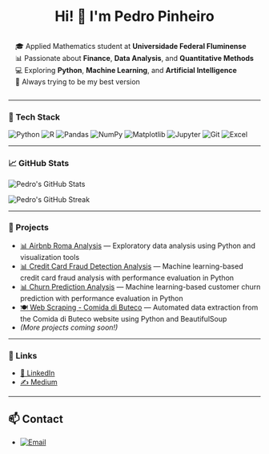 <h1 align="center">Hi! 👋 I'm Pedro Pinheiro</h1>

<div align="center">
  <div style="display: inline-block; text-align: left;">
    <p>🎓 Applied Mathematics student at <strong>Universidade Federal Fluminense</strong><br>
    📊 Passionate about <strong>Finance</strong>, <strong>Data Analysis</strong>, and <strong>Quantitative Methods</strong><br>
    💻 Exploring <strong>Python</strong>, <strong>Machine Learning</strong>, and <strong>Artificial Intelligence</strong><br>
    🚀 Always trying to be my best version</p>
  </div>
</div>

---


### 🧰 Tech Stack

![Python](https://img.shields.io/badge/Python-3776AB?style=for-the-badge&logo=python&logoColor=white)
![R](https://img.shields.io/badge/R-276DC3?style=for-the-badge&logo=r&logoColor=white)
![Pandas](https://img.shields.io/badge/Pandas-150458?style=for-the-badge&logo=pandas&logoColor=white)
![NumPy](https://img.shields.io/badge/NumPy-013243?style=for-the-badge&logo=numpy&logoColor=white)
![Matplotlib](https://img.shields.io/badge/Matplotlib-11557C?style=for-the-badge&logo=matplotlib&logoColor=white)
![Jupyter](https://img.shields.io/badge/Jupyter-F37626?style=for-the-badge&logo=jupyter&logoColor=white)
![Git](https://img.shields.io/badge/Git-F05032?style=for-the-badge&logo=git&logoColor=white)
![Excel](https://img.shields.io/badge/Excel-217346?style=for-the-badge&logo=microsoft-excel&logoColor=white)

---

### 📈 GitHub Stats

![Pedro's GitHub Stats](https://github-readme-stats.vercel.app/api?username=PedroPinheiroMachado&show_icons=true&theme=radical)

![Pedro's GitHub Streak](https://github-readme-streak-stats.herokuapp.com/?user=PedroPinheiroMachado&theme=radical)

---

### 📂 Projects

- [📊 Airbnb Roma Analysis](https://bit.ly/4j45hmh) — Exploratory data analysis using Python and visualization tools  
- [📊 Credit Card Fraud Detection Analysis](http://bit.ly/4kkaE19) — Machine learning-based credit card fraud analysis with performance evaluation in Python
- [📊 Churn Prediction Analysis](https://bit.ly/44JfHnj) — Machine learning-based customer churn prediction with performance evaluation in Python
- [🍽️ Web Scraping - Comida di Buteco](https://bit.ly/44PCzla) — Automated data extraction from the Comida di Buteco website using Python and BeautifulSoup
- *(More projects coming soon!)*
  
  

---

### 🔗 Links

- [💼 LinkedIn](https://www.linkedin.com/in/pedro-pinheiro-928845225/)  
- [✍️ Medium](https://medium.com/@pedropm_41717)

---

## 📫 Contact

- [![Email](https://img.shields.io/badge/email-pedropm%40id.uff.br-red?style=flat&logo=gmail)](mailto:pedropm@id.uff.br)
